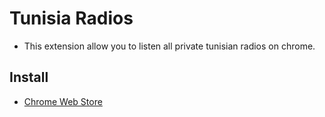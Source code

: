 # Tunisia Radios
* This extension allow you to listen all private tunisian radios on chrome.

## Install
* [Chrome Web Store](https://chrome.google.com/webstore/search/)

